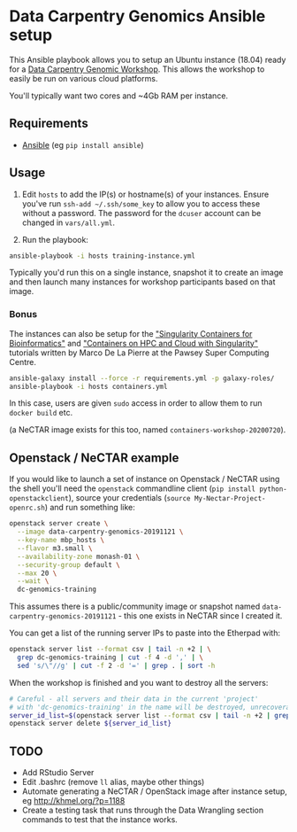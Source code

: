 # Data Carpentry Genomics Ansible setup

This Ansible playbook allows you to setup an Ubuntu instance (18.04) ready for a [Data Carpentry Genomic Workshop](https://datacarpentry.org/genomics-workshop/). This allows the workshop to easily be run on various cloud platforms.

You'll typically want two cores and ~4Gb RAM per instance.

## Requirements

* [Ansible](https://github.com/ansible/ansible) (eg `pip install ansible`)

## Usage

1. Edit `hosts` to add the IP(s) or hostname(s) of your instances.
   Ensure you've run `ssh-add ~/.ssh/some_key` to allow you to access these without a password.
   The password for the `dcuser` account can be changed in `vars/all.yml`.

2. Run the playbook:
```bash
ansible-playbook -i hosts training-instance.yml
```

Typically you'd run this on a single instance, snapshot it to create an image and then launch many instances for workshop participants based on that image.


### Bonus
The instances can also be setup for the ["Singularity Containers for Bioinformatics"](https://pawseysc.github.io/containers-bioinformatics-workshop/) and ["Containers on HPC and Cloud with Singularity"](https://pawseysc.github.io/singularity-containers/index.html) tutorials written by Marco De La Pierre at the Pawsey Super Computing Centre.

```bash
ansible-galaxy install --force -r requirements.yml -p galaxy-roles/
ansible-playbook -i hosts containers.yml
```

In this case, users are given `sudo` access in order to allow them to run `docker build` etc.

(a NeCTAR image exists for this too, named `containers-workshop-20200720`).

## Openstack / NeCTAR example

If you would like to launch a set of instance on Openstack / NeCTAR using the shell you'll need the `openstack` 
commandline client (`pip install python-openstackclient`), source your credentials (`source My-Nectar-Project-openrc.sh`) and run something like:

```bash
openstack server create \
  --image data-carpentry-genomics-20191121 \
  --key-name mbp_hosts \
  --flavor m3.small \
  --availability-zone monash-01 \
  --security-group default \
  --max 20 \
  --wait \
  dc-genomics-training
```

This assumes there is a public/community image or snapshot named `data-carpentry-genomics-20191121` - this one exists in NeCTAR since I created it.

You can get a list of the running server IPs to paste into the Etherpad with:
```bash
openstack server list --format csv | tail -n +2 | \
  grep dc-genomics-training | cut -f 4 -d ',' | \
  sed 's/\"//g' | cut -f 2 -d '=' | grep . | sort -h
```

When the workshop is finished and you want to destroy all the servers:
```bash
# Careful - all servers and their data in the current 'project'
# with 'dc-genomics-training' in the name will be destroyed, unrecoverably.
server_id_list=$(openstack server list --format csv | tail -n +2 | grep dc-genomics-training | cut -f 1 -d ',' |   sed 's/\"//g' | cut -f 2 -d '=' | grep . | sort -h | xargs)
openstack server delete ${server_id_list}
```

## TODO

* Add RStudio Server
* Edit .bashrc (remove `ll` alias, maybe other things)
* Automate generating a NeCTAR / OpenStack image after instance setup, eg http://khmel.org/?p=1188
* Create a testing task that runs through the Data Wrangling section commands to test that the instance works.
